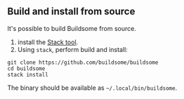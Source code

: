 ## Build and install from source

It's possible to build Buildsome from source.

1. install the [Stack tool](http://docs.haskellstack.org).
2. Using `stack`, perform build and install:

```no-highlight
git clone https://github.com/buildsome/buildsome
cd buildsome
stack install
```

The binary should be available as `~/.local/bin/buildsome`.
